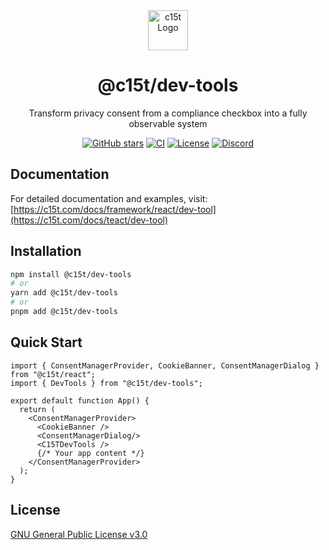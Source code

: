 <div align="center">
  <img src="https://c15t.com/logo-icon.png" alt="c15t Logo" width="64" height="64" />
  <h1>@c15t/dev-tools</h1>
  <p>Transform privacy consent from a compliance checkbox into a fully observable system</p>

  [![GitHub stars](https://img.shields.io/github/stars/consent-management?style=flat-square)](https://github.com/c15t/c15t)
  [![CI](https://img.shields.io/github/actions/workflow/status/consent-management/ci.yml?style=flat-square)](https://github.com/c15t/c15t/actions/workflows/ci.yml)
  [![License](https://img.shields.io/badge/license-GPL--3.0-blue.svg?style=flat-square)](LICENSE)
  [![Discord](https://img.shields.io/discord/1312171102268690493?style=flat-square)](https://c15t.com/discord)
</div>

## Documentation

For detailed documentation and examples, visit:
[https://c15t.com/docs/framework/react/dev-tool](https://c15t.com/docs/teact/dev-tool)

## Installation

```bash
npm install @c15t/dev-tools
# or
yarn add @c15t/dev-tools
# or
pnpm add @c15t/dev-tools
```

## Quick Start

```tsx
import { ConsentManagerProvider, CookieBanner, ConsentManagerDialog } from "@c15t/react";
import { DevTools } from "@c15t/dev-tools";

export default function App() {
  return (
    <ConsentManagerProvider>
      <CookieBanner />
      <ConsentManagerDialog/>
      <C15TDevTools />
      {/* Your app content */}
    </ConsentManagerProvider>
  );
}
```

## License

[GNU General Public License v3.0](https://github.com/c15t/c15t/blob/main/LICENSE)
